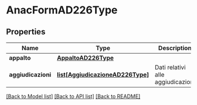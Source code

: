 # AnacFormAD226Type

## Properties
Name | Type | Description | Notes
------------ | ------------- | ------------- | -------------
**appalto** | [**AppaltoAD226Type**](AppaltoAD226Type.md) |  | 
**aggiudicazioni** | [**list[AggiudicazioneAD226Type]**](AggiudicazioneAD226Type.md) | Dati relativi alle aggiudicazioni | 

[[Back to Model list]](../README.md#documentation-for-models) [[Back to API list]](../README.md#documentation-for-api-endpoints) [[Back to README]](../README.md)

